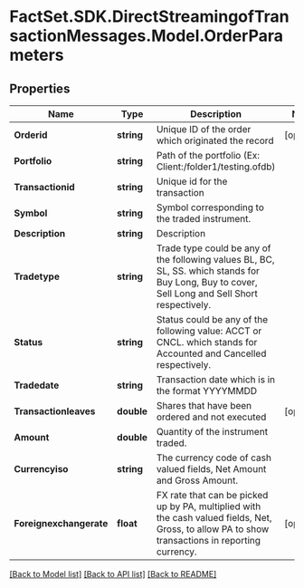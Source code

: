 # FactSet.SDK.DirectStreamingofTransactionMessages.Model.OrderParameters

## Properties

Name | Type | Description | Notes
------------ | ------------- | ------------- | -------------
**Orderid** | **string** | Unique ID of the order which originated the record | [optional] 
**Portfolio** | **string** | Path of the portfolio (Ex: Client:/folder1/testing.ofdb) | 
**Transactionid** | **string** | Unique id for the transaction | 
**Symbol** | **string** | Symbol corresponding to the traded instrument. | 
**Description** | **string** | Description | 
**Tradetype** | **string** | Trade type could be any of the following values BL, BC, SL, SS.  which stands for Buy Long, Buy to cover, Sell Long and Sell Short respectively. | 
**Status** | **string** | Status could be any of the following value: ACCT or CNCL.  which stands for Accounted and Cancelled respectively. | 
**Tradedate** | **string** | Transaction date which is in the format YYYYMMDD | 
**Transactionleaves** | **double** | Shares that have been ordered and not executed | [optional] 
**Amount** | **double** | Quantity of the instrument traded. | 
**Currencyiso** | **string** | The currency code of cash valued fields, Net Amount and Gross Amount. | 
**Foreignexchangerate** | **float** | FX rate that can be picked up by PA, multiplied with the cash valued fields, Net, Gross, to allow PA to show transactions in reporting currency. | [optional] 

[[Back to Model list]](../README.md#documentation-for-models) [[Back to API list]](../README.md#documentation-for-api-endpoints) [[Back to README]](../README.md)

